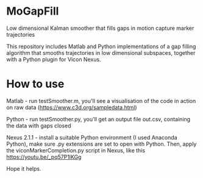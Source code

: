 # MoGapFill
Low dimensional Kalman smoother that fills gaps in motion capture marker trajectories

This repository includes Matlab and Python implementations of a gap filling algorithm that smooths trajectories in low dimensional subspaces, together with a Python plugin for Vicon Nexus.

# How to use

Matlab - run testSmoother.m, you'll see a visualisation of the code in action on raw data (https://www.c3d.org/sampledata.html)

Python - run testSmoother.py, you'll get an output file out.csv, containing the data with gaps closed

Nexus 2.1.1 - install a suitable Python environment (I used Anaconda Python), make sure .py extensions are set to open with Python. Then, apply the viconMarkerCompletion.py script in Nexus, like this https://youtu.be/_pq57P1lKGg

Hope it helps.



